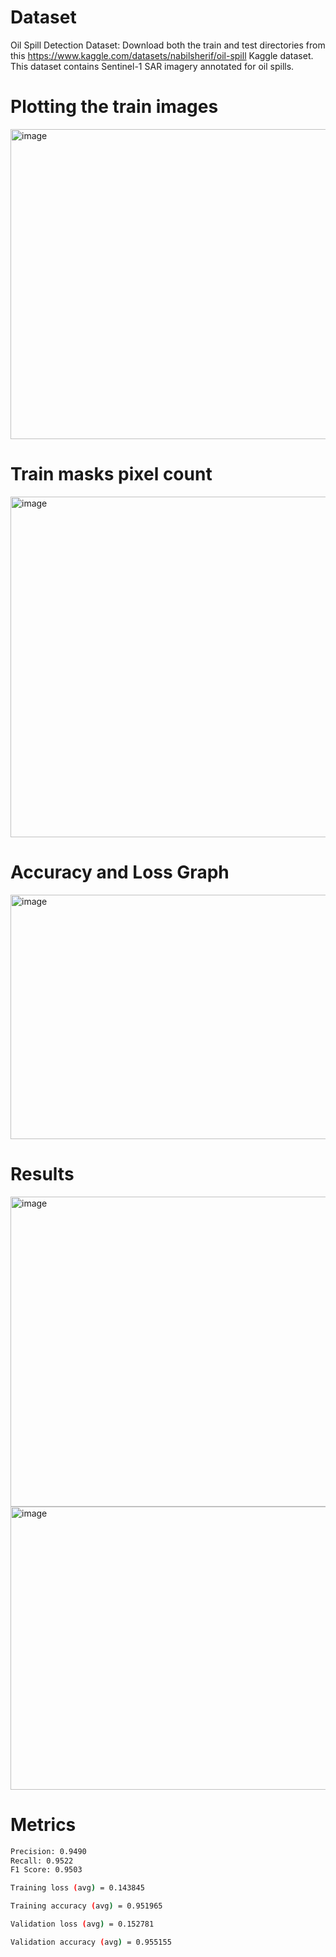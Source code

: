 # Dataset

Oil Spill Detection Dataset: Download both the train and test directories from this https://www.kaggle.com/datasets/nabilsherif/oil-spill Kaggle dataset. This dataset contains Sentinel-1 SAR imagery annotated for oil spills. 

# Plotting the train images

<img width="964" height="496" alt="image" src="https://github.com/user-attachments/assets/868ee625-9be5-429f-81da-1de7ce82e041" />

# Train masks pixel count

<img width="846" height="545" alt="image" src="https://github.com/user-attachments/assets/b26520b2-b003-4759-810a-9ca81f47dea3" />

# Accuracy and Loss Graph

<img width="1001" height="391" alt="image" src="https://github.com/user-attachments/assets/c4ef8ec7-bcd6-4254-9917-fb2b260b9766" />

# Results

<img width="987" height="496" alt="image" src="https://github.com/user-attachments/assets/8c728ada-3897-4eb0-88ab-dc49ccf6d689" />
<img width="521" height="453" alt="image" src="https://github.com/user-attachments/assets/2c2851a9-18b2-40d4-b39a-1ef1379070e6" />

# Metrics

```bash
Precision: 0.9490
Recall: 0.9522
F1 Score: 0.9503
```
```bash
Training loss (avg) = 0.143845

Training accuracy (avg) = 0.951965

Validation loss (avg) = 0.152781

Validation accuracy (avg) = 0.955155
```


